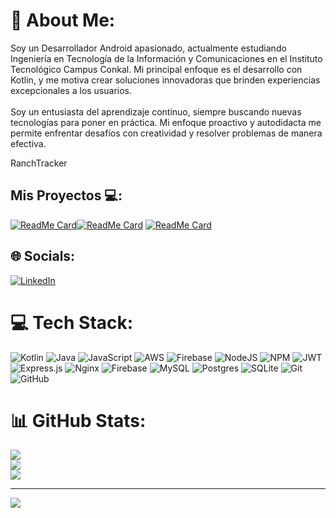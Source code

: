 # 💫 About Me:
Soy un Desarrollador Android apasionado, actualmente estudiando Ingeniería en Tecnología de la Información y Comunicaciones en el Instituto Tecnológico Campus Conkal. Mi principal enfoque es el desarrollo con Kotlin, y me motiva crear soluciones innovadoras que brinden experiencias excepcionales a los usuarios.<br><br>Soy un entusiasta del aprendizaje continuo, siempre buscando nuevas tecnologías para poner en práctica. Mi enfoque proactivo y autodidacta me permite enfrentar desafíos con creatividad y resolver problemas de manera efectiva.


RanchTracker
## Mis Proyectos 💻: 

[![ReadMe Card](https://github-readme-stats.vercel.app/api/pin/?username=eliasmp07&repo=frogmistores&show_owner=true&theme=tokyonight)](https://github.com/eliasmp07/HabitsApp)[![ReadMe Card](https://github-readme-stats.vercel.app/api/pin/?username=eliasmp07&repo=rickandmorty-api-clean_architecture-mvvm-retrofit-hilt-room&show_owner=true&theme=tokyonight)](https://github.com/eliasmp07/rickandmorty-api-clean_architecture-mvvm-retrofit-hilt-room) [![ReadMe Card](https://github-readme-stats.vercel.app/api/pin/?username=eliasmp07&repo=habitsapp&show_owner=true&theme=tokyonight)](https://github.com/eliasmp07/HabitsApp)


## 🌐 Socials:
[![LinkedIn](https://img.shields.io/badge/LinkedIn-%230077B5.svg?logo=linkedin&logoColor=white)](https://linkedin.com/in/https://www.linkedin.com/in/eliasmenapech/) 

# 💻 Tech Stack:
![Kotlin](https://img.shields.io/badge/kotlin-%237F52FF.svg?style=for-the-badge&logo=kotlin&logoColor=white) ![Java](https://img.shields.io/badge/java-%23ED8B00.svg?style=for-the-badge&logo=openjdk&logoColor=white) ![JavaScript](https://img.shields.io/badge/javascript-%23323330.svg?style=for-the-badge&logo=javascript&logoColor=%23F7DF1E) ![AWS](https://img.shields.io/badge/AWS-%23FF9900.svg?style=for-the-badge&logo=amazon-aws&logoColor=white) ![Firebase](https://img.shields.io/badge/firebase-%23039BE5.svg?style=for-the-badge&logo=firebase) ![NodeJS](https://img.shields.io/badge/node.js-6DA55F?style=for-the-badge&logo=node.js&logoColor=white) ![NPM](https://img.shields.io/badge/NPM-%23CB3837.svg?style=for-the-badge&logo=npm&logoColor=white) ![JWT](https://img.shields.io/badge/JWT-black?style=for-the-badge&logo=JSON%20web%20tokens) ![Express.js](https://img.shields.io/badge/express.js-%23404d59.svg?style=for-the-badge&logo=express&logoColor=%2361DAFB) ![Nginx](https://img.shields.io/badge/nginx-%23009639.svg?style=for-the-badge&logo=nginx&logoColor=white) ![Firebase](https://img.shields.io/badge/firebase-a08021?style=for-the-badge&logo=firebase&logoColor=ffcd34) ![MySQL](https://img.shields.io/badge/mysql-4479A1.svg?style=for-the-badge&logo=mysql&logoColor=white) ![Postgres](https://img.shields.io/badge/postgres-%23316192.svg?style=for-the-badge&logo=postgresql&logoColor=white) ![SQLite](https://img.shields.io/badge/sqlite-%2307405e.svg?style=for-the-badge&logo=sqlite&logoColor=white) ![Git](https://img.shields.io/badge/git-%23F05033.svg?style=for-the-badge&logo=git&logoColor=white) ![GitHub](https://img.shields.io/badge/github-%23121011.svg?style=for-the-badge&logo=github&logoColor=white)
# 📊 GitHub Stats:
![](https://github-readme-stats.vercel.app/api?username=EliasMP07&theme=dark&hide_border=false&include_all_commits=false&count_private=false)<br/>
![](https://github-readme-streak-stats.herokuapp.com/?user=EliasMP07&theme=dark&hide_border=false)<br/>
![](https://github-readme-stats.vercel.app/api/top-langs/?username=EliasMP07&theme=dark&hide_border=false&include_all_commits=false&count_private=false&layout=compact)

---
[![](https://visitcount.itsvg.in/api?id=EliasMP07&icon=0&color=0)](https://visitcount.itsvg.in)

<!-- Proudly created with GPRM ( https://gprm.itsvg.in ) -->
